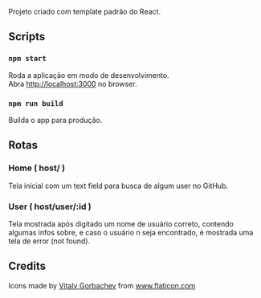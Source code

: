 Projeto criado com template padrão do React.

## Scripts

### `npm start`

Roda a aplicação em modo de desenvolvimento.<br />
Abra [http://localhost:3000](http://localhost:3000) no browser.

### `npm run build`

Builda o app para produção.<br />

## Rotas

### Home ( host/ )

Tela inicial com um text field para busca de algum user no GitHub.

### User ( host/user/:id )

Tela mostrada após digitado um nome de usuário correto, contendo algumas infos sobre, e caso o usuário n seja encontrado, é mostrada uma tela de error (not found).

## Credits

Icons made by <a href="https://www.flaticon.com/authors/vitaly-gorbachev" title="Vitaly Gorbachev">Vitaly Gorbachev</a> from <a href="https://www.flaticon.com/" title="Flaticon"> www.flaticon.com</a>